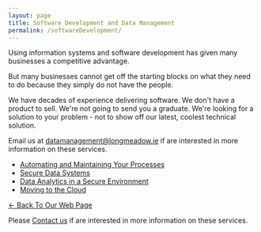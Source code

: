 ```yaml
---
layout: page
title: Software Development and Data Management
permalink: /softwareDevelopment/
---
```


Using information systems and software development has given many businesses a competitive advantage.

But many businesses cannot get off the starting blocks on what they need to do because they simply do not have the people.

We have decades of experience delivering software. We don't have a product to sell. We're not going to send you a graduate. We're looking for a solution to your problem - not to show off our latest, coolest technical solution.

Email us at [datamanagement@longmeadow.ie](mailto:datamanagement@longmeadow.ie) if are interested in more information on these services.

* [Automating and Maintaining Your Processes](..//services/automating)
* [Secure Data Systems](../services/securesystems)
* [Data Analytics in a Secure Environment](../services/dataAnalytics)
* [Moving to the Cloud](../services/cloud)

[<- Back To Our Web Page](../.)

 Please [Contact us](../contact/) if are interested in more information on these services.
